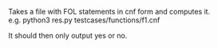 Takes a file with FOL statements in cnf form and computes it.  
e.g. python3 res.py testcases/functions/f1.cnf

It should then only output yes or no.
